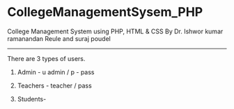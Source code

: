# CollegeManagementSysem_PHP

College Management System using PHP, HTML & CSS By Dr. Ishwor kumar ramanandan Reule and suraj poudel
_______________________________________________

There are 3 types of users.

1. Admin - u admin / p - pass

2. Teachers - teacher / pass

3. Students- 
